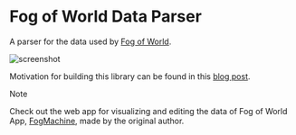 # Fog of World Data Parser

A parser for the data used by [Fog of World](https://fogofworld.app/).

![screenshot](./.github/screenshot.png)

Motivation for building this library can be found in this [blog post](https://www.zijun.dev/en/posts/fog-of-world-data-parser/).

> [!NOTE]
> Check out the web app for visualizing and editing the data of Fog of World App, [FogMachine](https://github.com/CaviarChen/fog-machine), made by the original author.
